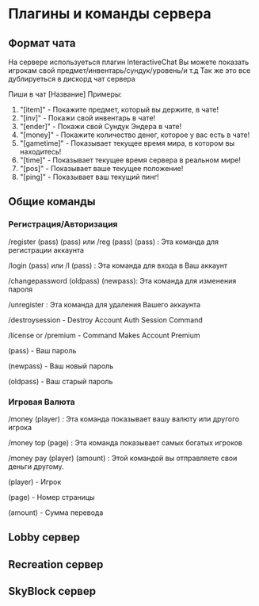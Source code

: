 # Плагины и команды сервера

## Формат чата

На сервере используеться плагин InteractiveChat
Вы можете показать игрокам свой предмет/инвентарь/cундук/уровень/и т.д
Так же это все дублируеться в дискорд чат сервера

Пиши в чат [Название]
Примеры:
1. "[item]" - Покажите предмет, который вы держите, в чате!
2. "[inv]" - Покажи свой инвентарь в чате!
3. "[ender]" - Покажи свой Cундук Эндера в чате!
4. "[money]" - Покажите количество денег, которое у вас есть в чате!
5. "[gametime]" - Показывает текущее время мира, в котором вы находитесь! 
6. "[time]" - Показывает текущее время сервера в реальном мире!
7. "[pos]" - Показывает ваше текущее положение!
8. "[ping]" - Показывает ваш текущий пинг!

## Общие команды

### Регистрация/Авторизация

/register (pass) (pass) или /reg (pass) (pass) : Эта команда для регистрации аккаунта 

/login (pass) или /l (pass) : Эта команда для входа в Ваш аккаунт

/changepassword (oldpass) (newpass): Эта команда для изменения пароля

/unregister : Эта команда для удаления Вашего аккаунта

/destroysession - Destroy Account Auth Session Command

/license or /premium - Command Makes Account Premium

(pass) - Ваш пароль

(newpass) - Ваш новый пароль 

(oldpass) - Ваш старый пароль 

### Игровая Валюта

/money (player) : Эта команда показывает вашу валюту или другого игрока 
 
/money top (page) : Эта команда показывает самых богатых игроков 
  
/money pay (player) (amount) : Этой командой вы отправляете свои деньги другому.

(player) - Игрок

(page) - Номер страницы 

(amount) - Сумма перевода


## Lobby сервер

## Recreation сервер

## SkyBlock сервер 

